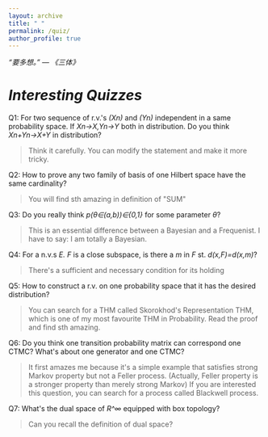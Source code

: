 ```yaml
---
layout: archive
title: " "
permalink: /quiz/
author_profile: true
---
```


*“要多想。” ― 《三体》*

*Interesting Quizzes*
===

Q1: For two sequence of r.v.'s *(Xn)* and *(Yn)* independent in a same probability space. If *Xn→X,Yn→Y* both in distribution. Do you think *Xn+Yn→X+Y* in distribution?
   
   >Think it carefully. You can modify the statement and make it more tricky.
    
Q2: How to prove any two family of basis of one Hilbert space have the same cardinality?
   >You will find sth amazing in definition of "SUM"

Q3: Do you really think *p(θ∈(a,b))∈{0,1}* for some parameter *θ*?
   >This is an essential difference between a Bayesian and a Frequenist. I have to say: I am totally a Bayesian. 

Q4: For a n.v.s *E. F* is a close subspace, is there a *m* in *F* st. *d(x,F)=d(x,m)*? 
   >There's a sufficient and necessary condition for its holding

Q5: How to construct a r.v. on one probability space that it has the desired distribution?
   >You can search for a THM called Skorokhod's Representation THM, which is one of my most favourite THM in Probability. Read the proof and find sth amazing.

Q6: Do you think one transition probability matrix can correspond one CTMC? What's about one generator and one CTMC?
   >It first amazes me because it's a simple example that satisfies strong Markov property but not a Feller process. (Actually, Feller property is a stronger property     than merely strong Markov) If you are interested this question, you can search for a process called Blackwell process.

Q7: What's the dual space of *R^∞* equipped with box topology?
   >Can you recall the definition of dual space? 


 
 

